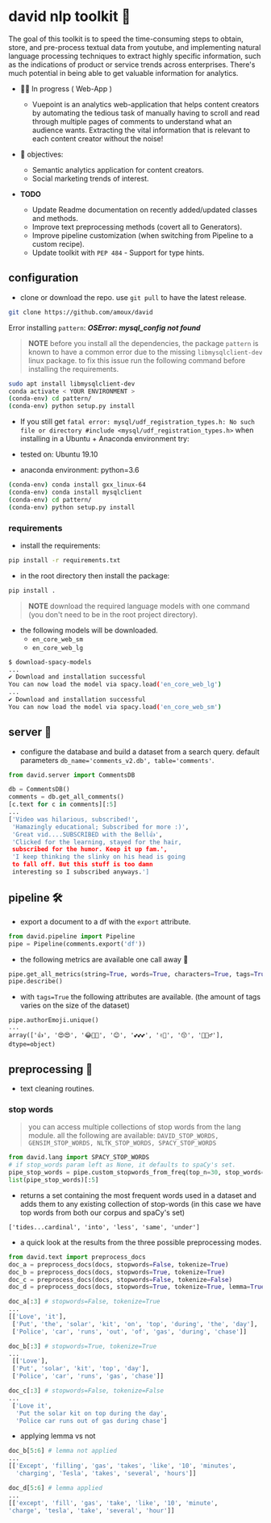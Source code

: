 # david nlp toolkit 💬

The goal of this toolkit is to speed the time-consuming steps to obtain, store, and pre-process textual data from youtube, and implementing natural language processing techniques to extract highly specific information, such as the indications of product or service trends across enterprises. There's much potential in being able to get valuable information for analytics.

- 👨‍💻 In progress ( Web-App )

  - Vuepoint is an analytics web-application that helps content creators by automating the tedious task of manually having to scroll and read through multiple pages of comments to understand what an audience wants. Extracting the vital information that is relevant to each content creator without the noise!

- 📃 objectives:
  - Semantic analytics application for content creators.
  - Social marketing trends of interest.

- **TODO**
  - Update Readme documentation on recently added/updated classes and methods.
  - Improve text preprocessing methods (covert all to Generators).
  - Improve pipeline customization (when switching from Pipeline to a custom recipe).
  - Update toolkit with `PEP 484` - Support for type hints.

## configuration

- clone or download the repo. use `git pull` to have the latest release.

```bash
git clone https://github.com/amoux/david
```

Error installing `pattern`: **_OSError: mysql_config not found_**

> **NOTE** before you install all the dependencies, the package `pattern` is known to have a common error due to the missing `libmysqlclient-dev` linux package. to fix this issue run the following command before installing the requirements.

```bash
sudo apt install libmysqlclient-dev
conda activate < YOUR ENVIRONMENT >
(conda-env) cd pattern/
(conda-env) python setup.py install
```

- If you still get `fatal error: mysql/udf_registration_types.h: No such file or directory #include <mysql/udf_registration_types.h>` when installing in a Ubuntu + Anaconda environment try:

- tested on: Ubuntu 19.10
- anaconda environment: python=3.6

```bash
(conda-env) conda install gxx_linux-64
(conda-env) conda install mysqlclient
(conda-env) cd pattern/
(conda-env) python setup.py install
```

### requirements

- install the requirements:

```bash
pip install -r requirements.txt
```

- in the root directory then install the package:

```bash
pip install .
```

> **NOTE** download the required language models with one command (you don't need to be in the root project directory).

- the following models will be downloaded.
  - `en_core_web_sm`
  - `en_core_web_lg`

```bash
$ download-spacy-models
...
✔ Download and installation successful
You can now load the model via spacy.load('en_core_web_lg')
...
✔ Download and installation successful
You can now load the model via spacy.load('en_core_web_sm')
```

## server 📡

- configure the database and build a dataset from a search query. default parameters `db_name='comments_v2.db', table='comments'`.

```python
from david.server import CommentsDB

db = CommentsDB()
comments = db.get_all_comments()
[c.text for c in comments][:5]
...
['Video was hilarious, subscribed!',
 'Hamazingly educational; Subscribed for more :)',
 'Great vid....SUBSCRIBED with the Bell👍',
 'Clicked for the learning, stayed for the hair,
 subscribed for the humor. Keep it up fam.',
 'I keep thinking the slinky on his head is going
 to fall off. But this stuff is too damn
 interesting so I subscribed anyways.']
```

## pipeline 🛠

- export a document to a df with the `export` attribute.

```python
from david.pipeline import Pipeline
pipe = Pipeline(comments.export('df'))
```

- the following metrics are available one call away 🤖

```python
pipe.get_all_metrics(string=True, words=True, characters=True, tags=True)
pipe.describe()
```

- with `tags=True` the following attributes are available. (the amount of tags varies on the size of the dataset)

```ipython
pipe.authorEmoji.unique()
...
array(['👍', '😍😍', '😂💙👄', '😊', '💕💕💕', '✌🏾', '😙', '🤔🤷♂'],
dtype=object)
```

## preprocessing 🔬

- text cleaning routines.

### stop words

> you can access multiple collections of stop words from the lang module. all the following are available: `DAVID_STOP_WORDS, GENSIM_STOP_WORDS, NLTK_STOP_WORDS, SPACY_STOP_WORDS`

```python
from david.lang import SPACY_STOP_WORDS
# if stop_words param left as None, it defaults to spaCy's set.
pipe_stop_words = pipe.custom_stopwords_from_freq(top_n=30, stop_words=SPACY_STOP_WORDS)
list(pipe_stop_words)[:5]
```

- returns a set containing the most frequent words used in a dataset and adds them to any existing collection of stop-words (in this case we have top words from both our corpus and spaCy's set)

```ipython
['tides...cardinal', 'into', 'less', 'same', 'under']
```

- a quick look at the results from the three possible preprocessing modes.

```python
from david.text import preprocess_docs
doc_a = preprocess_docs(docs, stopwords=False, tokenize=True)
doc_b = preprocess_docs(docs, stopwords=True, tokenize=True)
doc_c = preprocess_docs(docs, stopwords=False, tokenize=False)
doc_d = preprocess_docs(docs, stopwords=True, tokenize=True, lemma=True)
```

```python
doc_a[:3] # stopwords=False, tokenize=True
...
[['Love', 'it'],
 ['Put', 'the', 'solar', 'kit', 'on', 'top', 'during', 'the', 'day'],
 ['Police', 'car', 'runs', 'out', 'of', 'gas', 'during', 'chase']]

doc_b[:3] # stopwords=True, tokenize=True
...
 [['Love'],
 ['Put', 'solar', 'kit', 'top', 'day'],
 ['Police', 'car', 'runs', 'gas', 'chase']]

doc_c[:3] # stopwords=False, tokenize=False
...
 ['Love it',
  'Put the solar kit on top during the day',
  'Police car runs out of gas during chase']
```

- applying lemma vs not

```python
doc_b[5:6] # lemma not applied
...
[['Except', 'filling', 'gas', 'takes', 'like', '10', 'minutes',
  'charging', 'Tesla', 'takes', 'several', 'hours']]

doc_d[5:6] # lemma applied
...
[['except', 'fill', 'gas', 'take', 'like', '10', 'minute',
'charge', 'tesla', 'take', 'several', 'hour']]
```
